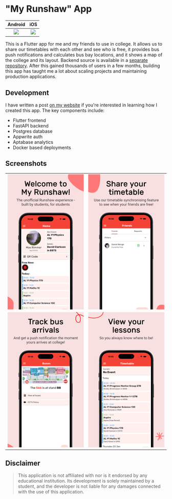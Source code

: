 # "My Runshaw" App

| Android | iOS |
|:-:|:-:|
| [<img src="https://play.google.com/intl/en_us/badges/static/images/badges/en_badge_web_generic.png" height="50">](https://play.google.com/store/apps/details?id=com.daniel.runshaw&hl=en_GB) | [<img src="https://developer.apple.com/assets/elements/badges/download-on-the-app-store.svg" height="50">](https://apps.apple.com/gb/app/my-runshaw/id6739817271) |


This is a Flutter app for me and my friends to use in college. It allows us to share our timetables with each other and see who is free, it provides bus push notifications and calculates bus bay locations, and it shows a map of the college and its layout. Backend source is available in a [separate repository](https://github.com/Dragon863/runshaw-friends-api). After this gained thousands of users in a few months, building this app has taught me a lot about scaling projects and maintaining production applications.

## Development

I have written a post [on my website](https://danieldb.uk/posts/runshaw-app/) if you're interested in learning how I created this app.
The key components include:
- Flutter frontend
- FastAPI backend
- Postgres database
- Appwrite auth
- Aptabase analytics
- Docker based deployments

## Screenshots
| | |
|-|-|
|![Main Screen](.images/image1.png) | ![Friends Page](.images/image2.png)|
|![Bus page](.images/image3.png) |![Timetable page](.images/image4.png)|

## Disclaimer

> This application is not affiliated with nor is it endorsed by any educational institution. Its development is solely maintained by a student, and the developer is not liable for any damages connected with the use of this application.